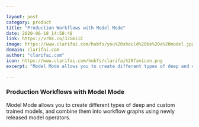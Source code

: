```yaml
---

layout: post
category: product
title: "Production Workflows with Model Mode"
date: 2020-06-18 14:58:48
link: https://vrhk.co/37GmiiC
image: https://www.clarifai.com/hubfs/you%20should%20be%20a%20model.jpg#keepProtocol
domain: clarifai.com
author: "clarifai.com"
icon: https://www.clarifai.com/hubfs/clarifai%20favicon.png
excerpt: "Model Mode allows you to create different types of deep and custom trained models, and combine them into workflow graphs using newly released model operators. "

---
```


### Production Workflows with Model Mode

Model Mode allows you to create different types of deep and custom trained models, and combine them into workflow graphs using newly released model operators. 